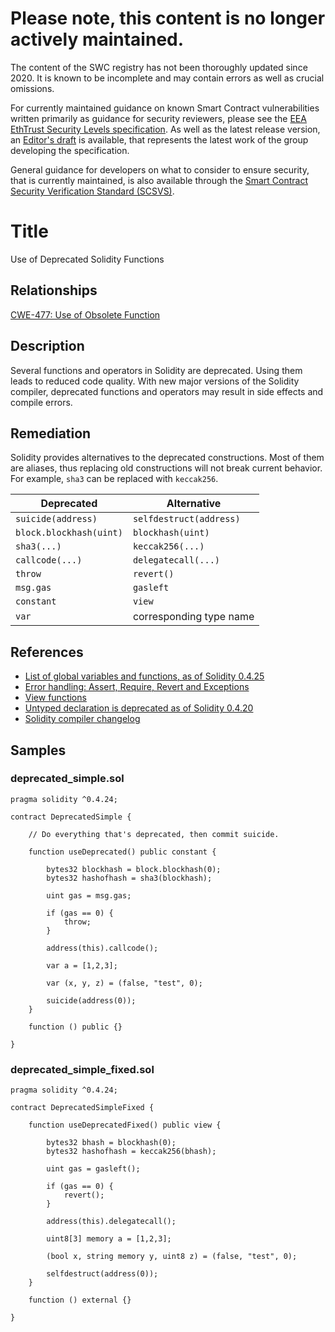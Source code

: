 # Please note, this content is no longer actively maintained.

The content of the SWC registry has not been thoroughly updated since 2020. It is known to be incomplete and may contain errors as well as crucial omissions.

For currently maintained guidance on known Smart Contract vulnerabilities written primarily as guidance for security reviewers, please see the
[EEA EthTrust Security Levels specification](https://entethalliance.org/specs/ethtrust-sl). As well as the latest release version, an
[Editor's draft](https://entethalliance.github.io/eta-registry/security-levels-spec.html) is available,
that represents the latest work of the group developing the specification.

General guidance for developers on what to consider to ensure security, that is currently maintained, is also available through the
[Smart Contract Security Verification Standard (SCSVS)](https://github.com/ComposableSecurity/SCSVS).

# Title

Use of Deprecated Solidity Functions

## Relationships

[CWE-477: Use of Obsolete Function](https://cwe.mitre.org/data/definitions/477.html)

## Description

Several functions and operators in Solidity are deprecated. Using them leads to reduced code quality. With new major versions of the Solidity compiler, deprecated functions and operators may result in side effects and compile errors.

## Remediation

Solidity provides alternatives to the deprecated constructions. Most of them are aliases, thus replacing old constructions will not break current behavior. For example, `sha3` can be replaced with `keccak256`.

| Deprecated              | Alternative             |
| ----------------------- | ----------------------- |
| `suicide(address)`      | `selfdestruct(address)` |
| `block.blockhash(uint)` | `blockhash(uint)`       |
| `sha3(...)`             | `keccak256(...)`        |
| `callcode(...)`         | `delegatecall(...)`     |
| `throw`                 | `revert()`              |
| `msg.gas`               | `gasleft`               |
| `constant`              | `view`                  |
| `var`                   | corresponding type name |

## References

- [List of global variables and functions, as of Solidity 0.4.25](https://solidity.readthedocs.io/en/v0.4.25/miscellaneous.html#global-variables)
- [Error handling: Assert, Require, Revert and Exceptions](https://solidity.readthedocs.io/en/v0.4.25/control-structures.html#error-handling-assert-require-revert-and-exceptions)
- [View functions](https://solidity.readthedocs.io/en/v0.4.25/contracts.html#view-functions)
- [Untyped declaration is deprecated as of Solidity 0.4.20](https://github.com/ethereum/solidity/releases/tag/v0.4.20)
- [Solidity compiler changelog](https://github.com/ethereum/solidity/releases)

## Samples

### deprecated_simple.sol

```solidity
pragma solidity ^0.4.24;

contract DeprecatedSimple {

    // Do everything that's deprecated, then commit suicide.

    function useDeprecated() public constant {

        bytes32 blockhash = block.blockhash(0);
        bytes32 hashofhash = sha3(blockhash);

        uint gas = msg.gas;

        if (gas == 0) {
            throw;
        }

        address(this).callcode();

        var a = [1,2,3];

        var (x, y, z) = (false, "test", 0);

        suicide(address(0));
    }

    function () public {}

}

```

### deprecated_simple_fixed.sol

```solidity
pragma solidity ^0.4.24;

contract DeprecatedSimpleFixed {

    function useDeprecatedFixed() public view {

        bytes32 bhash = blockhash(0);
        bytes32 hashofhash = keccak256(bhash);

        uint gas = gasleft();

        if (gas == 0) {
            revert();
        }

        address(this).delegatecall();

        uint8[3] memory a = [1,2,3];

        (bool x, string memory y, uint8 z) = (false, "test", 0);

        selfdestruct(address(0));
    }

    function () external {}

}

```
